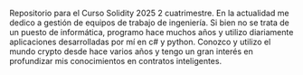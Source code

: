 Repositorio para el Curso Solidity 2025 2 cuatrimestre. En la actualidad me dedico a gestión de equipos de trabajo de ingeniería. Si bien no se trata de un puesto de informática, programo hace muchos años y utilizo diariamente aplicaciones desarrolladas por mí en c# y python. Conozco y utilizo el mundo crypto desde hace varios años y tengo un gran interés en profundizar mis conocimientos en contratos inteligentes.
